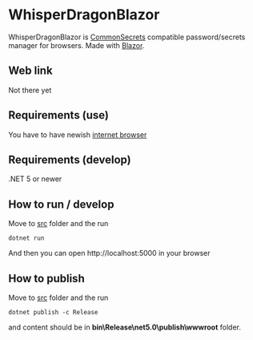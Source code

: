 # WhisperDragonBlazor
 WhisperDragonBlazor is [CommonSecrets](https://github.com/mcraiha/CommonSecrets) compatible password/secrets manager for browsers. Made with [Blazor](https://dotnet.microsoft.com/apps/aspnet/web-apps/blazor).

## Web link
Not there yet

## Requirements (use)

You have to have newish [internet browser](https://docs.microsoft.com/en-us/aspnet/core/blazor/supported-platforms?view=aspnetcore-5.0)

## Requirements (develop)

.NET 5 or newer

## How to run / develop
Move to [src](src) folder and the run
```
dotnet run
```
  
And then you can open http://localhost:5000 in your browser

## How to publish
Move to [src](src) folder and the run
```
dotnet publish -c Release
```
  
and content should be in **bin\Release\net5.0\publish\wwwroot** folder.